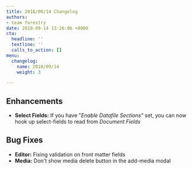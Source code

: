 ```yaml
---
title: 2018/09/14 Changelog
authors:
- team forestry
date: 2018-09-14 13:26:06 +0000
cta:
  headline: ''
  textline: ''
  calls_to_action: []
menu:
  changelog:
    name: 2018/09/14
    weight: 3

---
```

## Enhancements

* **Select Fields:** If you have "_Enable Datafile Sections"_ set, you can now hook up select-fields to read from _Document Fields_

## Bug Fixes

* **Editor:** Fixing validation on front matter fields
* **Media:** Don't show media delete button in the add-media modal